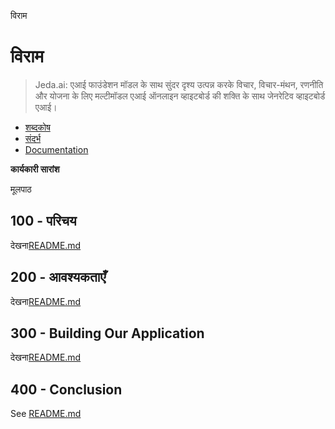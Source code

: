 विराम

# विराम

> Jeda.ai: एआई फाउंडेशन मॉडल के साथ सुंदर दृश्य उत्पन्न करके विचार, विचार-मंथन, रणनीति और योजना के लिए मल्टीमॉडल एआई ऑनलाइन व्हाइटबोर्ड की शक्ति के साथ जेनरेटिव व्हाइटबोर्ड एआई।

-   [शब्दकोष](./GLOSSARY.md)
-   [संदर्भ](./REFERENCES.md)
-   [Documentation](./DOCUMENTATION.md)

**कार्यकारी सारांश**

मूलपाठ

## 100 - परिचय

देखना[README.md](./100/README.md)

## 200 - आवश्यकताएँ

देखना[README.md](./200/README.md)

## 300 - Building Our Application

देखना[README.md](./300/README.md)

## 400 - Conclusion

See [README.md](./400/README.md)
